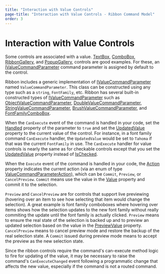 ```yaml
---
title: "Interaction with Value Controls"
page-title: "Interaction with Value Controls - Ribbon Command Model"
order: 3
---
```

# Interaction with Value Controls

Some controls are associated with a value. [TextBox](../controls/interactive/textbox.md), [ComboBox](../controls/interactive/combobox.md), [RibbonGallery](../controls/interactive/ribbongallery.md), and [PopupGallery](../controls/interactive/popupgallery.md), controls are good examples.  For these, an [IValueCommandParameter](xref:ActiproSoftware.Windows.Controls.Ribbon.Input.IValueCommandParameter) command parameter is assigned by default to the control.

Ribbon includes a generic implementation of [IValueCommandParameter](xref:ActiproSoftware.Windows.Controls.Ribbon.Input.IValueCommandParameter) named `ValueCommandParameter`.  This class can be constructed using any type such as a `string`, `FontFamily`, etc.  Ribbon has several built-in constructed types of [IValueCommandParameter](xref:ActiproSoftware.Windows.Controls.Ribbon.Input.IValueCommandParameter) such as [ObjectValueCommandParameter](xref:ActiproSoftware.Windows.Controls.Ribbon.Input.ObjectValueCommandParameter), [DoubleValueCommandParameter](xref:ActiproSoftware.Windows.Controls.Ribbon.Input.DoubleValueCommandParameter), [StringValueCommandParameter](xref:ActiproSoftware.Windows.Controls.Ribbon.Input.StringValueCommandParameter), [BrushValueCommandParameter](xref:ActiproSoftware.Windows.Controls.Ribbon.Input.BrushValueCommandParameter), and [FontFamilyComboBox](xref:ActiproSoftware.Windows.Controls.Ribbon.Controls.FontFamilyComboBox).

When the `CanExecute` event of the command is handled in your code, set the [Handled](xref:ActiproSoftware.Windows.Controls.Ribbon.Input.IValueCommandParameter.Handled) property of the parameter to `true` and set the [UpdatedValue](xref:ActiproSoftware.Windows.Controls.Ribbon.Input.IValueCommandParameter.UpdatedValue) property to the current value of the control.  For instance, in a font family command `CanExecute` handler, the `UpdatedValue` would be set to `Tahoma` if that was the current `FontFamily` in use.  The `CanExecute` handler for value controls is nearly the same as for checkable controls except that you set the [UpdatedValue](xref:ActiproSoftware.Windows.Controls.Ribbon.Input.IValueCommandParameter.UpdatedValue) property instead of [IsChecked](xref:ActiproSoftware.Windows.Controls.Ribbon.Input.ICheckableCommandParameter.IsChecked).

When the `Execute` event of the command is handled in your code, the [Action](xref:ActiproSoftware.Windows.Controls.Ribbon.Input.IValueCommandParameter.Action) property indicates the current action (via an enum of type [ValueCommandParameterAction](xref:ActiproSoftware.Windows.Controls.Ribbon.Input.ValueCommandParameterAction)), which can be `Commit`, `Preview`, or `CancelPreview`. `Commit` means use the value in the [Value](xref:ActiproSoftware.Windows.Controls.Ribbon.Input.IValueCommandParameter.Value) property and commit it to the selection.

`Preview` and `CancelPreview` are for controls that support live previewing (hovering over an item to see how selecting that item would change the selection).  A great example is font family comboboxes where hovering over items shows how the selection updates to the new font family without really commiting the update until the font family is actually clicked. `Preview` means to ensure the real state of the selection is backed up and to preview an updated selection based on the value in the [PreviewValue](xref:ActiproSoftware.Windows.Controls.Ribbon.Input.IValueCommandParameter.PreviewValue) property. `CancelPreview` means to cancel preview mode and restore the backup of the real selection state.  A `Commit` issued during preview mode means to accept the preview as the new selection state.

Since the ribbon controls require the command's can-execute method logic to fire for updating of the value, it may be necessary to raise the command's `CanExecuteChanged` event following a programmatic change that affects the new value, especially if the command is not a routed command.
